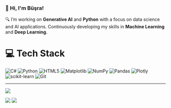 ### 👋 Hi, I'm Büşra!

🔍 I’m working on **Generative AI** and **Python** with a focus on data science and AI applications. Continuously developing my skills in **Machine Learning** and **Deep Learning**.




# 💻 Tech Stack
![C#](https://img.shields.io/badge/c%23-%23239120.svg?style=for-the-badge&logo=csharp&logoColor=white) ![Python](https://img.shields.io/badge/python-3670A0?style=for-the-badge&logo=python&logoColor=ffdd54) ![HTML5](https://img.shields.io/badge/html5-%23E34F26.svg?style=for-the-badge&logo=html5&logoColor=white) ![Matplotlib](https://img.shields.io/badge/Matplotlib-%23ffffff.svg?style=for-the-badge&logo=Matplotlib&logoColor=black) ![NumPy](https://img.shields.io/badge/numpy-%23013243.svg?style=for-the-badge&logo=numpy&logoColor=white) ![Pandas](https://img.shields.io/badge/pandas-%23150458.svg?style=for-the-badge&logo=pandas&logoColor=white) ![Plotly](https://img.shields.io/badge/Plotly-%233F4F75.svg?style=for-the-badge&logo=plotly&logoColor=white) ![scikit-learn](https://img.shields.io/badge/scikit--learn-%23F7931E.svg?style=for-the-badge&logo=scikit-learn&logoColor=white) ![Git](https://img.shields.io/badge/git-%23F05033.svg?style=for-the-badge&logo=git&logoColor=white)

---
[![](https://visitcount.itsvg.in/api?id=busradeveci&icon=0&color=0)](https://visitcount.itsvg.in)

![](https://github-readme-stats.vercel.app/api/top-langs/?username=busradeveci&theme=shadow_red&hide_border=false&include_all_commits=false&count_private=false&layout=compact)    ![](https://github-readme-stats.vercel.app/api?username=busradeveci&theme=shadow_red&hide_border=false&include_all_commits=false&count_private=false)<br/>





